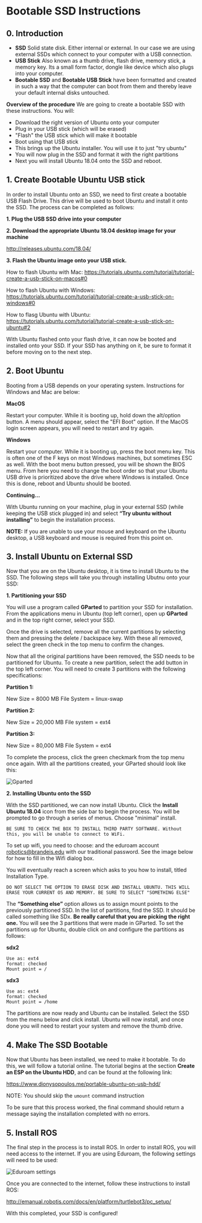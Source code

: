 # Bootable SSD Instructions

## **0. Introduction**
* **SSD** Solid state disk. Either internal or external. In our case we are using external SSDs which connect to your computer with a USB connection. 
* **USB Stick** Also known as a thumb drive, flash drive, memory stick, a memory key. Its a small form factor, dongle like device which also plugs into your computer.
* **Bootable SSD** and **Bootable USB Stick** have been formatted and created in such a way that the computer can boot from them and thereby leave your default internal disks untouched.

**Overview of the procedure**
We are going to create a bootable SSD with these instructions. You will:

* Download the right version of Ubuntu onto your computer
* Plug in your USB stick (which will be erased)
* "Flash" the USB stick which will make it bootable
* Boot using that USB stick
* This brings up the Ubuntu installer. You will use it to just "try ubuntu"
* You will now plug in the SSD and format it with the right partitions
* Next you will install Ubuntu 18.04 onto the SSD and reboot.

## **1. Create Bootable Ubuntu USB stick**

In order to install Ubuntu onto an SSD, we need to first create a bootable USB Flash Drive. This drive will be used to boot Ubuntu and install it onto the SSD. The process can be completed as follows:

**1. Plug the USB SSD drive into your computer**

**2. Download the appropriate Ubuntu 18.04 desktop image for your machine**
  
   http://releases.ubuntu.com/18.04/

**3. Flash the Ubuntu image onto your USB stick.**

   How to flash Ubuntu with Mac:
   https://tutorials.ubuntu.com/tutorial/tutorial-create-a-usb-stick-on-macos#0

   How to flash Ubuntu with Windows:
   https://tutorials.ubuntu.com/tutorial/tutorial-create-a-usb-stick-on-windows#0

   How to flasg Ubuntu with Ubuntu:
   https://tutorials.ubuntu.com/tutorial/tutorial-create-a-usb-stick-on-ubuntu#2

With Ubuntu flashed onto your flash drive, it can now be booted and installed onto your SSD. If your SSD has anything on it, be sure to format it before moving on to the next step.

## **2. Boot Ubuntu**

Booting from a USB depends on your operating system. Instructions for Windows and Mac are below:

**MacOS**

   Restart your computer. While it is booting up, hold down the alt/option button. A menu should appear, select the "EFI Boot" option. If the MacOS login screen appears, you will need to restart and try again.

**Windows**

   Restart your computer. While it is booting up, press the boot menu key. This is often one of the F keys on most Windows machines, but sometimes ESC as well. With the boot menu button pressed, you will be shown the BIOS menu. From here you need to change the boot order so that your Ubuntu USB drive is prioritized above the drive where Windows is installed. Once this is done, reboot and Ubuntu should be booted.

**Continuing...**

With Ubuntu running on your machine, plug in your external SSD (while keeping the USB stick plugged in) and select **“Try ubuntu without installing”** to begin the installation process.

   **NOTE:** If you are unable to use your mouse and keyboard on the Ubuntu desktop, a USB keyboard and mouse is required from this point on.


## **3. Install Ubuntu on External SSD**

Now that you are on the Ubuntu desktop, it is time to install Ubuntu to the SSD. The following steps will take you through installing Ubutnu onto your SSD:

**1. Partitioning your SSD**

You will use a program called **GParted** to partition your SSD for installation. From the applications menu in Ubuntu (top left corner), open up **GParted** and in the top right corner, select your SSD.

Once the drive is selected, remove all the current partitions by selecting them and pressing the delete / backspace key. With these all removed, select the green check in the top menu to confirm the changes.

Now that all the original partitions have been removed, the SSD needs to be partitioned for Ubuntu. To create a new partition, select the add button in the top left corner. You will need to create 3 partitions with the following specifications:

**Partition 1:**

   New Size = 8000 MB
   File System = linux-swap

**Partition 2:**

   New Size = 20,000 MB
   File system = ext4

**Partition 3:**

   New Size = 80,000 MB
   File System = ext4

To complete the process, click the green checkmark from the top menu once again. With all the partitions created, your GParted should look like this:

![Gparted](./gparted.png)


**2. Installing Ubuntu onto the SSD**

With the SSD partitioned, we can now install Ubuntu. Click the **Install Ubuntu 18.04** icon from the side bar to begin the process. You will be prompted to go through a series of menus. Choose "minimal" install.       

    BE SURE TO CHECK THE BOX TO INSTALL THIRD PARTY SOFTWARE. Without this, you will be unable to connect to WiFi.

To set up wifi, you need to choose: and the eduroam account robotics@brandeis.edu with our traditional password. See the image below for how to fill in the Wifi dialog box.

You will eventually reach a screen which asks to you how to install, titled Installation Type.

    DO NOT SELECT THE OPTION TO ERASE DISK AND INSTALL UBUNTU. THIS WILL ERASE YOUR CURRENT OS AND MEMORY. BE SURE TO SELECT "SOMETHING ELSE"

The **“Something else”** option allows us to assign mount points to the previously partitioned SSD. In the list of partitions, find the SSD. It should be called something like SDx. **Be really careful that you are picking the right one.** You will see the 3 partitions that were made in GParted. To set the partitions up for Ubuntu, double click on and configure the partitions as follows:

**sdx2**

    Use as: ext4
    format: checked
    Mount point = /

**sdx3**
  
    Use as: ext4
    format: checked
    Mount point = /home

The partitions are now ready and Ubuntu can be installed. Select the SSD from the menu below and click install. Ubuntu will now install, and once done you will need to restart your system and remove the thumb drive.

## **4. Make The SSD Bootable** ##

Now that Ubuntu has been installed, we need to make it bootable. To do this, we will follow a tutorial online. The tutorial begins at the section **Create an ESP on the Ubuntu HDD**, and can be found at the following link:

   https://www.dionysopoulos.me/portable-ubuntu-on-usb-hdd/

   NOTE: You should skip the `umount` command instruction

To be sure that this process worked, the final command should return a message saying the installation completed with no errors.

## **5. Install ROS** ##

The final step in the process is to install ROS. In order to install ROS, you will need access to the internet. If you are using Eduroam, the following settings will need to be used:

![Eduroam settings](./wifi.png)

Once you are connected to the internet, follow these instructions to install ROS:

   http://emanual.robotis.com/docs/en/platform/turtlebot3/pc_setup/

With this completed, your SSD is configured!

